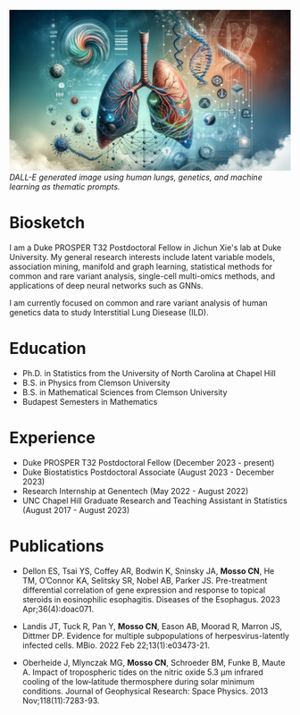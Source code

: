 ![DALL-E generated precision medicine image](/docs/assets/images/DALL-E_precision_medicine_background_image.png)
*DALL-E generated image using human lungs, genetics, and machine learning as thematic prompts.*

# Biosketch
I am a Duke PROSPER T32 Postdoctoral Fellow in Jichun Xie's lab at Duke 
University. My general research interests include latent variable models, 
association mining, manifold and graph learning, statistical methods for 
common and rare variant analysis, single-cell multi-omics methods, 
and applications of deep neural networks such as GNNs.

I am currently focused on common and rare variant analysis of human genetics data to study Interstitial Lung Diesease (ILD).

# Education
- Ph.D. in Statistics from the University of North Carolina at Chapel Hill
- B.S. in Physics from Clemson University
- B.S. in Mathematical Sciences from Clemson University
- Budapest Semesters in Mathematics 

# Experience
- Duke PROSPER T32 Postdoctoral Fellow (December 2023 - present)
- Duke Biostatistics Postdoctoral Associate (August 2023 - December 2023)
- Research Internship at Genentech (May 2022 - August 2022)
- UNC Chapel Hill Graduate Research and Teaching Assistant in Statistics (August 2017 - August 2023)


# Publications
- Dellon ES, Tsai YS, Coffey AR, Bodwin K, Sninsky JA, **Mosso CN**, He TM, O’Connor KA, Selitsky SR, Nobel AB, Parker JS. Pre-treatment differential correlation of gene expression and response to topical steroids in eosinophilic esophagitis. Diseases of the Esophagus. 2023 Apr;36(4):doac071.

- Landis JT, Tuck R, Pan Y, **Mosso CN**, Eason AB, Moorad R, Marron JS, Dittmer DP. Evidence for multiple subpopulations of herpesvirus-latently infected cells. MBio. 2022 Feb 22;13(1):e03473-21.

- Oberheide J, Mlynczak MG, **Mosso CN**, Schroeder BM, Funke B, Maute A. Impact of tropospheric tides on the nitric oxide 5.3 μm infrared cooling of the low‐latitude thermosphere during solar minimum conditions. Journal of Geophysical Research: Space Physics. 2013 Nov;118(11):7283-93.
